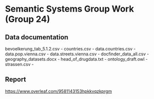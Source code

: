 # Semantic Systems Group Work (Group 24)

## Data documentation
bevoelkerung_tab_5.1.2.csv -
countries.csv -
data.countries.csv -
data.pop.vienna.csv -
data.streets.vienna.csv -
docfinder_data_all.csv -
geography_datasets.docx -
head_of_drugdata.txt -
ontology_draft.owl -
strassen.csv -

## Report
https://www.overleaf.com/9581143153hpkkvqzkprgm
